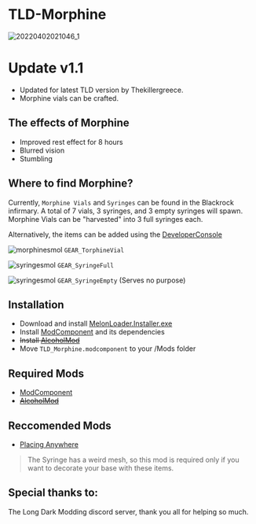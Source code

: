 # TLD-Morphine

![20220402021046_1](https://user-images.githubusercontent.com/102776369/161359073-25bd7862-7567-4229-848c-7004e55fbeb4.jpg)

# Update v1.1
- Updated for latest TLD version by Thekillergreece.
- Morphine vials can be crafted.

## The effects of Morphine
* Improved rest effect for 8 hours
* Blurred vision
* Stumbling

## Where to find Morphine?
Currently, `Morphine Vials` and `Syringes` can be found in the Blackrock infirmary. A total of 7 vials, 3 syringes, and 3 empty syringes will spawn. 
Morphine Vials can be "harvested" into 3 full syringes each.

Alternatively, the items can be added using the [DeveloperConsole](https://github.com/FINDarkside/TLD-Developer-Console)

![morphinesmol](https://user-images.githubusercontent.com/102776369/161359964-30bdad30-2833-4b04-b8a2-d155dbd95962.png) `GEAR_TorphineVial`

![syringesmol](https://user-images.githubusercontent.com/102776369/161359991-2be1021a-c98a-4d66-af19-82140de548c2.png) `GEAR_SyringeFull`

![syringesmol](https://user-images.githubusercontent.com/102776369/161359996-6c7eebb0-b8f2-4ab2-9b04-f35ef7c3bfab.png) `GEAR_SyringeEmpty` (Serves no purpose)

## Installation
* Download and install [MelonLoader.Installer.exe](https://github.com/HerpDerpinstine/MelonLoader/releases/latest/download/MelonLoader.Installer.exe)
* Install [ModComponent](https://github.com/ds5678/ModComponent) and its dependencies
* ~~Install [AlcoholMod](https://github.com/ds5678/AlcoholMod)~~
* Move `TLD_Morphine.modcomponent` to your /Mods folder

## Required Mods
* [ModComponent](https://github.com/ds5678/ModComponent)
* ~~[AlcoholMod](https://github.com/ds5678/AlcoholMod)~~

## Reccomended Mods
* [Placing Anywhere](https://github.com/Xpazeman/tld-placing-anywhere)
> The Syringe has a weird mesh, so this mod is required only if you want to decorate your base with these items.

## Special thanks to:
The Long Dark Modding discord server, thank you all for helping so much.

